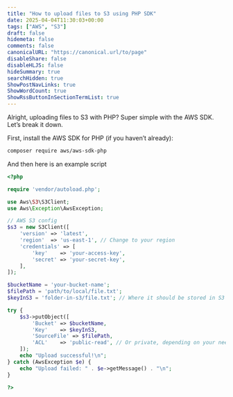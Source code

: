 ```yaml
---
title: "How to upload files to S3 using PHP SDK"
date: 2025-04-04T11:30:03+00:00
tags: ["AWS", "S3"]
draft: false
hidemeta: false
comments: false
canonicalURL: "https://canonical.url/to/page"
disableShare: false
disableHLJS: false
hideSummary: true
searchHidden: true
ShowPostNavLinks: true
ShowWordCount: true
ShowRssButtonInSectionTermList: true
---
```

Alright, uploading files to S3 with PHP? Super simple with the AWS SDK. Let’s break it down.

First, install the AWS SDK for PHP (if you haven’t already):
```bash
composer require aws/aws-sdk-php
```

And then here is an example script

```php
<?php

require 'vendor/autoload.php';

use Aws\S3\S3Client;
use Aws\Exception\AwsException;

// AWS S3 config
$s3 = new S3Client([
    'version' => 'latest',
    'region'  => 'us-east-1', // Change to your region
    'credentials' => [
        'key'    => 'your-access-key',
        'secret' => 'your-secret-key',
    ],
]);

$bucketName = 'your-bucket-name';
$filePath = 'path/to/local/file.txt';
$keyInS3 = 'folder-in-s3/file.txt'; // Where it should be stored in S3

try {
    $s3->putObject([
        'Bucket' => $bucketName,
        'Key'    => $keyInS3,
        'SourceFile' => $filePath,
        'ACL'    => 'public-read', // Or private, depending on your needs
    ]);
    echo "Upload successful!\n";
} catch (AwsException $e) {
    echo "Upload failed: " . $e->getMessage() . "\n";
}

?>
```